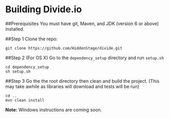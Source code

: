 Building Divide.io
===========
##Prerequisites
You must have git, Maven, and JDK (version 6 or above) installed.

##Step 1
Clone the repo:

```
git clone https://github.com/HiddenStage/divide.git
```
##Step 2 (For OS X)
Go to the `dependency_setup` directory and run `setup.sh`

```
cd dependency_setup
sh setup.sh
```

##Step 3
Go the the root directory then clean and build the project. (This may take awhile as libraries will download and tests will be run)

```
cd ..
mvn clean install
```

**Note:** Windows instructions are coming soon.
